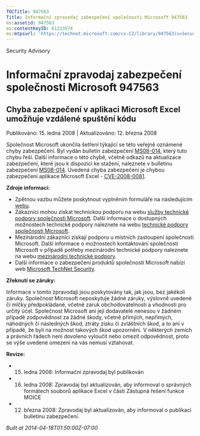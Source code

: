 ```yaml
---
TOCTitle: 947563
Title: Informační zpravodaj zabezpečení společnosti Microsoft 947563
ms:assetid: 947563
ms:contentKeyID: 61223574
ms:mtpsurl: 'https://technet.microsoft.com/cs-CZ/library/947563(v=Security.10)'
---
```


Security Advisory

Informační zpravodaj zabezpečení společnosti Microsoft 947563
=============================================================

Chyba zabezpečení v aplikaci Microsoft Excel umožňuje vzdálené spuštění kódu
----------------------------------------------------------------------------

Publikováno: 15. ledna 2008 | Aktualizováno: 12. března 2008

Společnost Microsoft ukončila šetření týkající se této veřejně oznámené chyby zabezpečení. Byl vydán bulletin zabezpečení [MS08-014](http://technet.microsoft.com/security/bulletin/ms08-014), který tuto chybu řeší. Další informace o této chybě, včetně odkazů na aktualizace zabezpečení, které jsou k dispozici ke stažení, naleznete v bulletinu zabezpečení [MS08-014](http://technet.microsoft.com/security/bulletin/ms08-014). Uvedená chyba zabezpečení je chybou zabezpečení aplikace Microsoft Excel - [CVE-2008-0081](http://www.cve.mitre.org/cgi-bin/cvename.cgi?name=cve-2008-0081).

**Zdroje informací:**

-   Zpětnou vazbu můžete poskytnout vyplněním formuláře na následujícím [webu](https://support.microsoft.com/common/survey.aspx?scid=sw;en;1257&amp;showpage=1&amp;ws=technet&amp;sd=tech).
-   Zákazníci mohou získat technickou podporu na webu [služby technické podpory společnosti Microsoft](http://go.microsoft.com/fwlink/?linkid=21131). Další informace o dostupných možnostech technické podpory naleznete na webu [technické podpory společnosti Microsoft](http://support.microsoft.com/?ln=cs).
-   Mezinárodní zákazníci získají podporu u místních zastoupení společnosti Microsoft. Další informace o možnostech kontaktování společnosti Microsoft v případě potřeby mezinárodní technické podpory naleznete na webu [mezinárodní technické podpory](http://go.microsoft.com/fwlink/?linkid=21155).
-   Další informace o zabezpečení produktů společnosti Microsoft nabízí web [Microsoft TechNet Security](http://go.microsoft.com/fwlink/?linkid=21132).

**Zřeknutí se záruky:**

Informace v tomto zpravodaji jsou poskytovány tak, jak jsou, bez jakékoli záruky. Společnost Microsoft neposkytuje žádné záruky, výslovně uvedené či mlčky předpokládané, včetně záruk obchodovatelnosti a vhodnosti pro určitý účel. Společnost Microsoft ani její dodavatelé nenesou v žádném případě zodpovědnost za žádné škody, včetně přímých, nepřímých, náhodných či následných škod, ztráty zisku či zvláštních škod, a to ani v případě, že byli na možnost takových škod upozorněni. V některých zemích a právních řádech není dovoleno vyloučit nebo omezit odpovědnost, proto se výše uvedené omezení na vás nemusí vztahovat.

**Revize:**

-   15. ledna 2008: Informační zpravodaj byl publikován
-   16. ledna 2008: Zpravodaj byl aktualizován, aby informoval o správných formátech souborů aplikace Excel v části Zástupná řešení funkce MOICE
-   12. března 2008: Zpravodaj byl aktualizován, aby informoval o publikaci bulletinu zabezpečení.

*Built at 2014-04-18T01:50:00Z-07:00*
